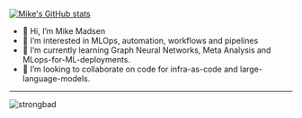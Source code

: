 [![Mike's GitHub stats](https://github-readme-stats.vercel.app/api?username=memadsen&show=reviews,discussions_started,discussions_answered,prs_merged,prs_merged_percentage)](https://github.com/memadsen/github-readme-stats)



- 👋 Hi, I’m Mike Madsen
- 👀 I’m interested in MLOps, automation, workflows and pipelines
- 🌱 I’m currently learning Graph Neural Networks, Meta Analysis and MLops-for-ML-deployments.
- 💞️ I’m looking to collaborate on code for infra-as-code and large-language-models.

<!---
elxsj/elxsj is a ✨ special ✨ repository because its `README.md` (this file) appears on your GitHub profile.
You can click the Preview link to take a look at your changes.
--->

--------

![strongbad](https://user-images.githubusercontent.com/93400240/232605166-7ecdf496-0683-45ad-b888-2ac2070ea2f0.gif)
